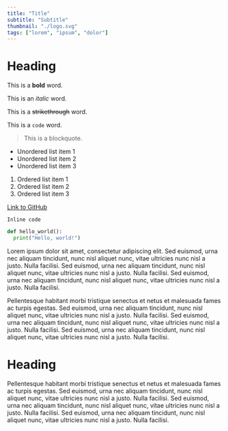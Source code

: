 ```yaml
---
title: "Title"
subtitle: "Subtitle"
thumbnail: "./logo.svg"
tags: ["lorem", "ipsum", "dolor"]
---
```


# Heading

This is a **bold** word.

This is an _italic_ word.

This is a ~~strikethrough~~ word.

This is a `code` word.

> This is a blockquote.

- Unordered list item 1
- Unordered list item 2
- Unordered list item 3

1. Ordered list item 1
2. Ordered list item 2
3. Ordered list item 3

[Link to GitHub](https://github.com)

<!-- ![Image](https://example.com/image.jpg) -->

`Inline code`

```python
def hello_world():
  print("Hello, world!")
```

Lorem ipsum dolor sit amet, consectetur adipiscing elit. Sed euismod, urna nec aliquam tincidunt, nunc nisl aliquet nunc, vitae ultricies nunc nisl a justo. Nulla facilisi. Sed euismod, urna nec aliquam tincidunt, nunc nisl aliquet nunc, vitae ultricies nunc nisl a justo. Nulla facilisi. Sed euismod, urna nec aliquam tincidunt, nunc nisl aliquet nunc, vitae ultricies nunc nisl a justo. Nulla facilisi.

Pellentesque habitant morbi tristique senectus et netus et malesuada fames ac turpis egestas. Sed euismod, urna nec aliquam tincidunt, nunc nisl aliquet nunc, vitae ultricies nunc nisl a justo. Nulla facilisi. Sed euismod, urna nec aliquam tincidunt, nunc nisl aliquet nunc, vitae ultricies nunc nisl a justo. Nulla facilisi. Sed euismod, urna nec aliquam tincidunt, nunc nisl aliquet nunc, vitae ultricies nunc nisl a justo. Nulla facilisi.

# Heading

Pellentesque habitant morbi tristique senectus et netus et malesuada fames ac turpis egestas. Sed euismod, urna nec aliquam tincidunt, nunc nisl aliquet nunc, vitae ultricies nunc nisl a justo. Nulla facilisi. Sed euismod, urna nec aliquam tincidunt, nunc nisl aliquet nunc, vitae ultricies nunc nisl a justo. Nulla facilisi. Sed euismod, urna nec aliquam tincidunt, nunc nisl aliquet nunc, vitae ultricies nunc nisl a justo. Nulla facilisi.

